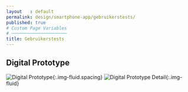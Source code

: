 ```yaml
---
layout   : default
permalink: design/smartphone-app/gebruikerstests/
published: true
# Custom Page Variables
# ─────────────────────
title: Gebruikerstests
---
```


Digital Prototype
-----------------
![Digital Prototype](../../../assets/img/prototype.JPG){:.img-fluid.spacing}
![Digital Prototype Detail](../../../assets/img/prototype2.JPG){:.img-fluid}